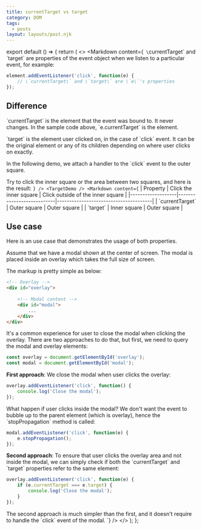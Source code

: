 ```yaml
---
title: currentTarget vs target
category: DOM
tags:
  - posts
layout: layouts/post.njk
---
```


export default () => {
    return (
<>
<Markdown
    content={`
\`currentTarget\` and \`target\` are properties of the event object when we listen to a particular event, for example:

~~~ javascript
element.addEventListener('click', function(e) {
    // \`currentTarget\` and \`target\` are \`e\`'s properties
});
~~~
    
## Difference

\`currentTarget\` is the element that the event was bound to. It never changes. In the sample code above, \`e.currentTarget\` is the element.

\`target\` is the element user clicked on, in the case of \`click\` event. It can be the original element or any of its 
children depending on where user clicks on exactly.

In the following demo, we attach a handler to the \`click\` event to the outer square. 

Try to click the inner square or the area between two squares, and here is the result:
`}
/>
<TargetDemo />
<Markdown
    content={`
| Property          | Click the inner square    | Click outside of the inner square     |
|-------------------|---------------------------|---------------------------------------|
| \`currentTarget\` | Outer square              | Outer square                          |
| \`target\`        | Inner square              | Outer square                          |

## Use case

Here is an use case that demonstrates the usage of both properties. 

Assume that we have a modal shown at the center of screen. The modal is placed inside an overlay which takes the full size of screen.

The markup is pretty simple as below:

~~~ html
<!-- Overlay -->
<div id="overlay">
   
    <!-- Modal content -->
    <div id="modal">
        ...
    </div>
</div>
~~~

It's a common experience for user to close the modal when clicking the overlay. There are two approaches to do that, 
but first, we need to query the modal and overlay elements:

~~~ javascript
const overlay = document.getElementById('overlay');
const modal = document.getElementById('modal');
~~~

__First approach__: We close the modal when user clicks the overlay:

~~~ javascript
overlay.addEventListener('click', function() {
    console.log('Close the modal');
});
~~~

What happen if user clicks inside the modal? We don't want the event to bubble up to the parent element (which is overlay), 
hence the \`stopPropagation\` method is called:

~~~ javascript
modal.addEventListener('click', function(e) {
    e.stopPropagation();
});
~~~

__Second approach__: To ensure that user clicks the overlay area and not inside the modal, we can simply check if 
both the \`currentTarget\` and \`target\` properties refer to the same element:

~~~ javascript
overlay.addEventListener('click', function(e) {
    if (e.currentTarget === e.target) {
        console.log('Close the modal');
    }
});
~~~

The second approach is much simpler than the first, and it doesn't require to handle the \`click\` event of the modal.
`}
/>
</>
    );
};
